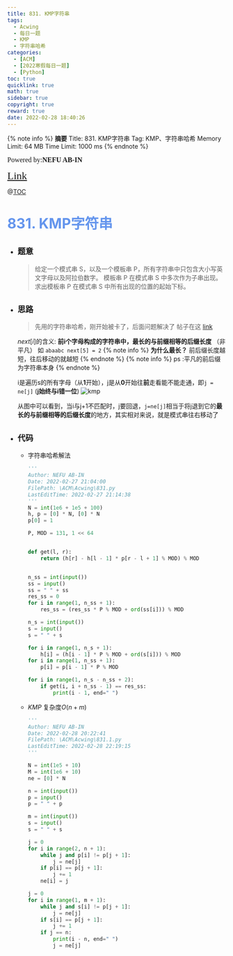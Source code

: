 ```yaml
---
title: 831. KMP字符串
tags:
  - Acwing
  - 每日一题
  - KMP
  - 字符串哈希
categories:
  - [ACM]
  - [2022寒假每日一题]
  - [Python]
toc: true
quicklink: true
math: true
sidebar: true
copyright: true
reward: true
date: 2022-02-28 18:40:26
---
```



{% note info %}
**摘要**
Title: 831. KMP字符串
Tag: KMP、字符串哈希
Memory Limit: 64 MB
Time Limit: 1000 ms
{% endnote %}
<!-- more -->

<font size=3 face=楷体>Powered by:**NEFU AB-IN**</font>

<font color=#FFA500 size=5 face=楷体>[Link](https://www.acwing.com/problem/content/description/833/)</font>

@[TOC](文章目录)

# <font color=#6495ED size=6>831. KMP字符串</font>

* ## <font size=4 face=粗体>题意</font>

  >给定一个模式串 S，以及一个模板串 P，所有字符串中只包含大小写英文字母以及阿拉伯数字。
  >模板串 P 在模式串 S 中多次作为子串出现。
  >求出模板串 P 在模式串 S 中所有出现的位置的起始下标。

* ## <font size=4 face=粗体>思路</font>

  >先用的字符串哈希，刚开始被卡了，后面问题解决了
  >帖子在这 [link](https://www.acwing.com/file_system/file/content/whole/index/content/4073217/)

  $next[i]$的含义: **前i个字母构成的字符串中，最长的与前缀相等的后缀长度** （非平凡）
  如 `abaabc next[5] = 2`
  {% note info %}
  **为什么最长？**
  前后缀长度越短，往后移动的就越短
  {% endnote %}
  {% note info %}
  ps :平凡的前后缀为字符串本身
  {% endnote %}

  i是遍历s的所有字母（从**1**开始），j是从**0**开始往**前**走看能不能走通，即`j = ne[j]` (**j始终与i错一位**)
  ![kmp](https://oss.ab-in.cn/Pictures/kmp.png)

  从图中可以看到，当i与j+1不匹配时，j要回退，`j=ne[j]`相当于将j退到它的**最长的与前缀相等的后缀长度**的地方，其实相对来说，就是模式串往右移动了

* ## <font size=4 face=粗体>代码</font>

  * 字符串哈希解法
  
    ```python
    '''
    Author: NEFU AB-IN
    Date: 2022-02-27 21:04:00
    FilePath: \ACM\Acwing\831.py
    LastEditTime: 2022-02-27 21:14:38
    '''
    N = int(1e6 + 1e5 + 100)
    h, p = [0] * N, [0] * N
    p[0] = 1

    P, MOD = 131, 1 << 64


    def get(l, r):
        return (h[r] - h[l - 1] * p[r - l + 1] % MOD) % MOD


    n_ss = int(input())
    ss = input()
    ss = " " + ss
    res_ss = 0
    for i in range(1, n_ss + 1):
        res_ss = (res_ss * P % MOD + ord(ss[i])) % MOD

    n_s = int(input())
    s = input()
    s = " " + s

    for i in range(1, n_s + 1):
        h[i] = (h[i - 1] * P % MOD + ord(s[i])) % MOD
    for i in range(1, n_ss + 1):
        p[i] = p[i - 1] * P % MOD

    for i in range(1, n_s - n_ss + 2):
        if get(i, i + n_ss - 1) == res_ss:
            print(i - 1, end=" ")

    ```
  * $KMP$ 复杂度$O(n + m)$

    ```python
    '''
    Author: NEFU AB-IN
    Date: 2022-02-28 20:22:41
    FilePath: \ACM\Acwing\831.1.py
    LastEditTime: 2022-02-28 22:19:15
    '''

    N = int(1e5 + 10)
    M = int(1e6 + 10)
    ne = [0] * N

    n = int(input())
    p = input()
    p = " " + p

    m = int(input())
    s = input()
    s = " " + s

    j = 0
    for i in range(2, n + 1):
        while j and p[i] != p[j + 1]:
            j = ne[j]
        if p[i] == p[j + 1]:
            j += 1
        ne[i] = j

    j = 0
    for i in range(1, m + 1):
        while j and s[i] != p[j + 1]:
            j = ne[j]
        if s[i] == p[j + 1]:
            j += 1
        if j == n:
            print(i - n, end=" ")
            j = ne[j]

    ```